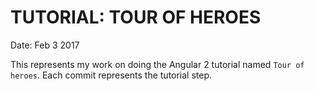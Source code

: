 # TUTORIAL: TOUR OF HEROES

Date: Feb 3 2017

This represents my work on doing the Angular 2 tutorial named `Tour of heroes`. Each commit represents the tutorial step.
